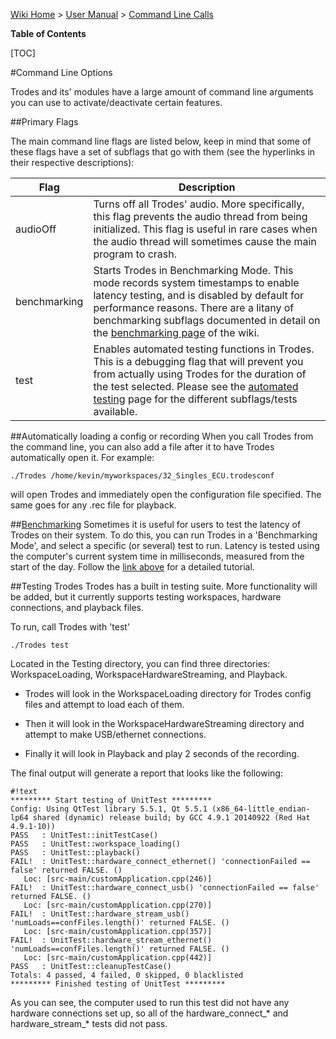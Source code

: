 [Wiki Home](Home) > [User Manual](Documentation) > [Command Line Calls](Command_Line_Calls)

**Table of Contents**

[TOC]

#Command Line Options

Trodes and its' modules have a large amount of command line arguments you can use to activate/deactivate certain features.  

##Primary Flags

The main command line flags are listed below, keep in mind that some of these flags have a set of subflags that go with them (see the hyperlinks in their respective descriptions):

| Flag | Description |
| --- | --- | 
| audioOff | Turns off all Trodes' audio.  More specifically, this flag prevents the audio thread from being initialized.  This flag is useful in rare cases when the audio thread will sometimes cause the main program to crash. |
| benchmarking | Starts Trodes in Benchmarking Mode.  This mode records system timestamps to enable latency testing, and is disabled by default for performance reasons.  There are a litany of benchmarking subflags documented in detail on the [benchmarking page](Benchmarking#markdown-header-command-line-call) of the wiki. |
| test | Enables automated testing functions in Trodes.  This is a debugging flag that will prevent you from actually using Trodes for the duration of the test selected.  Please see the [automated testing](#markdown-header-trodes-test) page for the different subflags/tests available. |

##Automatically loading a config or recording
When you call Trodes from the command line, you can also add a file after it to have Trodes automatically open it. For example: 

```
./Trodes /home/kevin/myworkspaces/32_Singles_ECU.trodesconf
```

will open Trodes and immediately open the configuration file specified. The same goes for any .rec file for playback. 

##[Benchmarking](Benchmarking#markdown-header-command-line-call)
Sometimes it is useful for users to test the latency of Trodes on their system. To do this, you can run Trodes in a 'Benchmarking Mode', and select a specific (or several) test to run. Latency is tested using the computer's current system time in milliseconds, measured from the start of the day. Follow the [link above](Benchmarking#markdown-header-command-line-call) for a detailed tutorial. 

##Testing Trodes
Trodes has a built in testing suite. More functionality will be added, but it currently supports testing workspaces, hardware connections, and playback files. 

To run, call Trodes with 'test'

```
./Trodes test
```

Located in the Testing directory, you can find three directories: WorkspaceLoading, WorkspaceHardwareStreaming, and Playback. 

- Trodes will look in the WorkspaceLoading directory for Trodes config files and attempt to load each of them. 

- Then it will look in the WorkspaceHardwareStreaming directory and attempt to make USB/ethernet connections. 

- Finally it will look in Playback and play 2 seconds of the recording. 

The final output will generate a report that looks like the following: 

```
#!text
********* Start testing of UnitTest *********
Config: Using QtTest library 5.5.1, Qt 5.5.1 (x86_64-little_endian-lp64 shared (dynamic) release build; by GCC 4.9.1 20140922 (Red Hat 4.9.1-10))
PASS   : UnitTest::initTestCase()
PASS   : UnitTest::workspace_loading()
PASS   : UnitTest::playback()
FAIL!  : UnitTest::hardware_connect_ethernet() 'connectionFailed == false' returned FALSE. ()
   Loc: [src-main/customApplication.cpp(246)]
FAIL!  : UnitTest::hardware_connect_usb() 'connectionFailed == false' returned FALSE. ()
   Loc: [src-main/customApplication.cpp(270)]
FAIL!  : UnitTest::hardware_stream_usb() 'numLoads==confFiles.length()' returned FALSE. ()
   Loc: [src-main/customApplication.cpp(357)]
FAIL!  : UnitTest::hardware_stream_ethernet() 'numLoads==confFiles.length()' returned FALSE. ()
   Loc: [src-main/customApplication.cpp(442)]
PASS   : UnitTest::cleanupTestCase()
Totals: 4 passed, 4 failed, 0 skipped, 0 blacklisted
********* Finished testing of UnitTest *********

```

As you can see, the computer used to run this test did not have any hardware connections set up, so all of the hardware_connect_* and hardware_stream_* tests did not pass.